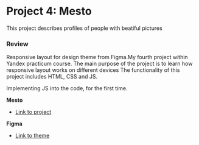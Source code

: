 
# Project 4: Mesto
This project describes profiles of people with beatiful pictures


### Review
Responsive layout for design theme from Figma.My fourth project within Yandex practicum course.
The main purpose of the project is to learn how responsive layout works on different devices 
The functionality of this project includes HTML, CSS and JS.

Implementing JS into the code, for the first time.


**Mesto**
* [Link to project](https://yevbor.github.io/mesto/)


**Figma**
* [Link to theme](https://www.figma.com/file/StZjf8HnoeLdiXS7dYrLAh/JavaScript.-Sprint-4)




